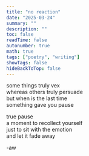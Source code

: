 ```yaml
---
title: "no reaction"
date: "2025-03-24"
summary: ""
description: ""
toc: false
readTime: false
autonumber: true
math: true
tags: ["poetry", "writing"]
showTags: false
hideBackToTop: false
---
```


some things truly vex  
whereas others truly persuade  
but when is the last time  
something gave you pause  
  
true pause  
a moment to recollect yourself  
just to sit with the emotion  
and let it fade away  


-aw